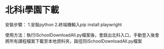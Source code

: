 # 北科i學園下載

安裝步驟：
1.安裝python
2.終端機輸入pip install playwright

使用方法：執行iSchoolDownloadAll.py檔案後，會跳出北科入口，手動登入後會將所有課程檔案下載至本地資料夾，路徑同iSchoolDownloadAll.py檔案
